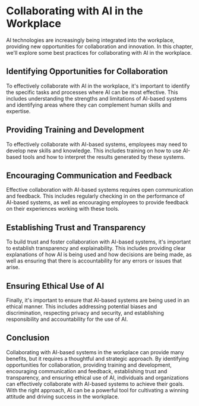 Collaborating with AI in the Workplace
========================================================================

AI technologies are increasingly being integrated into the workplace, providing new opportunities for collaboration and innovation. In this chapter, we'll explore some best practices for collaborating with AI in the workplace.

Identifying Opportunities for Collaboration
-------------------------------------------

To effectively collaborate with AI in the workplace, it's important to identify the specific tasks and processes where AI can be most effective. This includes understanding the strengths and limitations of AI-based systems and identifying areas where they can complement human skills and expertise.

Providing Training and Development
----------------------------------

To effectively collaborate with AI-based systems, employees may need to develop new skills and knowledge. This includes training on how to use AI-based tools and how to interpret the results generated by these systems.

Encouraging Communication and Feedback
--------------------------------------

Effective collaboration with AI-based systems requires open communication and feedback. This includes regularly checking in on the performance of AI-based systems, as well as encouraging employees to provide feedback on their experiences working with these tools.

Establishing Trust and Transparency
-----------------------------------

To build trust and foster collaboration with AI-based systems, it's important to establish transparency and explainability. This includes providing clear explanations of how AI is being used and how decisions are being made, as well as ensuring that there is accountability for any errors or issues that arise.

Ensuring Ethical Use of AI
--------------------------

Finally, it's important to ensure that AI-based systems are being used in an ethical manner. This includes addressing potential biases and discrimination, respecting privacy and security, and establishing responsibility and accountability for the use of AI.

Conclusion
----------

Collaborating with AI-based systems in the workplace can provide many benefits, but it requires a thoughtful and strategic approach. By identifying opportunities for collaboration, providing training and development, encouraging communication and feedback, establishing trust and transparency, and ensuring ethical use of AI, individuals and organizations can effectively collaborate with AI-based systems to achieve their goals. With the right approach, AI can be a powerful tool for cultivating a winning attitude and driving success in the workplace.
